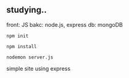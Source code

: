 ## studying..

front: JS
bakc: node.js, express
db: mongoDB 

```
npm init

npm install

nodemon server.js
```


simple site using express